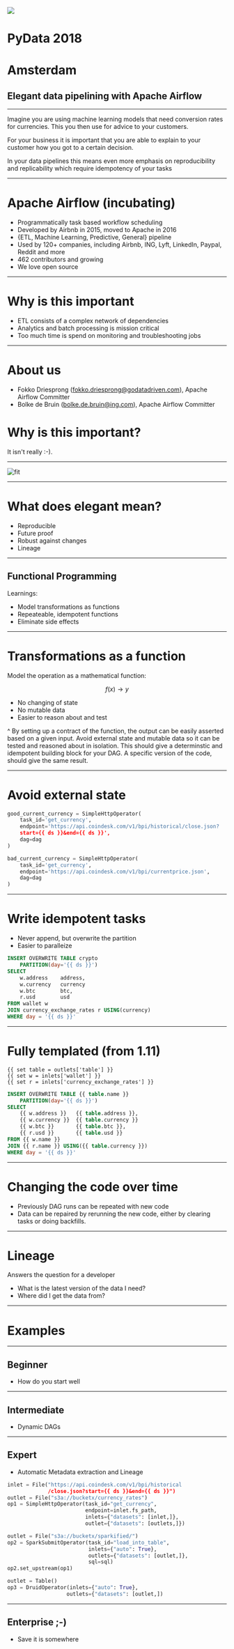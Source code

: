 ![](airflow.png)

# PyData 2018

# Amsterdam

## Elegant data pipelining with Apache Airflow

---

Imagine you are using machine learning models that need conversion rates for currencies. This you then use for advice to your customers.

For your business it is important that you are able to explain to your customer how you got to a certain decision.

In your data pipelines this means even more emphasis on reproducibility and replicability which require idempotency of your tasks

---

# Apache Airflow (incubating)

- Programmatically task based workflow scheduling
- Developed by Airbnb in 2015, moved to Apache in 2016
- {ETL, Machine Learning, Predictive, General} pipeline
- Used by 120+ companies, including Airbnb, ING, Lyft, LinkedIn, Paypal, Reddit and more
- 462 contributors and growing
- We love open source

---

# Why is this important

- ETL consists of a complex network of dependencies
- Analytics and batch processing is mission critical
- Too much time is spend on monitoring and troubleshooting jobs

---

# About us

- Fokko Driesprong (fokko.driesprong@godatadriven.com), Apache Airflow Committer 
- Bolke de Bruin (bolke.de.bruin@ing.com), Apache Airflow Committer

# Why is this important?

It isn't really :-).

---

![fit](job.png)

---

# What does elegant mean?

- Reproducible
- Future proof
- Robust against changes
- Lineage

---

## Functional Programming

Learnings:

- Model transformations as functions
- Repeateable, idempotent functions
- Eliminate side effects

---

# Transformations as a function

Model the operation as a mathematical function:

$$
f(x) \rightarrow y
$$

- No changing of state
- No mutable data
- Easier to reason about and test

^ By setting up a contract of the function, the output can be easily asserted based on a given input. Avoid external state and mutable data so it can be tested and reasoned about in isolation. This should give a determinstic and idempotent building block for your DAG. A specific version of the code, should give the same result.

---

# Avoid external state 

```python
good_current_currency = SimpleHttpOperator(
    task_id='get_currency',
    endpoint='https://api.coindesk.com/v1/bpi/historical/close.json?
    start={{ ds }}&end={{ ds }}',
    dag=dag
)
```


```python
bad_current_currency = SimpleHttpOperator(
    task_id='get_currency',
    endpoint='https://api.coindesk.com/v1/bpi/currentprice.json',
    dag=dag
)
```

---

# Write idempotent tasks

- Never append, but overwrite the partition
- Easier to paralleize

```sql
INSERT OVERWRITE TABLE crypto
    PARTITION(day='{{ ds }}')
SELECT
    w.address    address,
    w.currency   currency
    w.btc        btc,
    r.usd        usd
FROM wallet w
JOIN currency_exchange_rates r USING(currency)
WHERE day = '{{ ds }}'
```

---

# Fully templated (from 1.11)

```
{{ set table = outlets['table'] }}
{{ set w = inlets['wallet'] }}
{{ set r = inlets['currency_exchange_rates'] }}
```
```sql
INSERT OVERWRITE TABLE {{ table.name }}
    PARTITION(day='{{ ds }}')
SELECT
    {{ w.address }}   {{ table.address }},
    {{ w.currency }}  {{ table.currency }}
    {{ w.btc }}       {{ table.btc }},
    {{ r.usd }}       {{ table.usd }}
FROM {{ w.name }}
JOIN {{ r.name }} USING({{ table.currency }})
WHERE day = '{{ ds }}'
```

---

# Changing the code over time

- Previously DAG runs can be repeated with new code
- Data can be repaired by rerunning the new code, either by clearing tasks or doing backfills.

---

# Lineage

Answers the question for a developer
- What is the latest version of the data I need?
- Where did I get the data from?

---

# Examples

---

## Beginner
- How do you start well

---

## Intermediate
- Dynamic DAGs

---

## Expert
- Automatic Metadata extraction and Lineage

```python
inlet = File("https://api.coindesk.com/v1/bpi/historical
             /close.json?start={{ ds }}&end={{ ds }}")
outlet = File("s3a://bucketx/currency_rates")
op1 = SimpleHttpOperator(task_id="get_currency",
                         endpoint=inlet.fs_path,
                         inlets={"datasets": [inlet,]},
                         outlet={"datasets": [outlets,]})

outlet = File("s3a://bucketx/sparkified/")
op2 = SparkSubmitOperator(task_id="load_into_table",
                          inlets={"auto": True},
                          outlets={"datasets": [outlet,]},
                          sql=sql)
op2.set_upstream(op1)

outlet = Table()
op3 = DruidOperator(inlets={"auto": True},
                   outlets={"datasets": [outlet,])
```
---

## Enterprise ;-)
- Save it is somewhere
